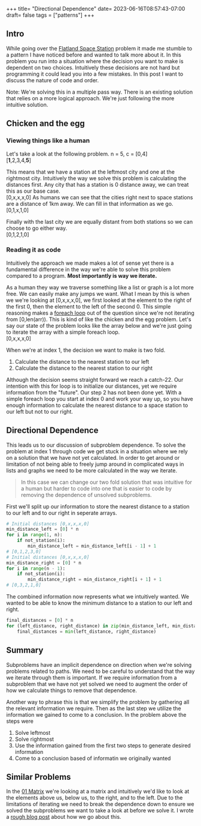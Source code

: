 +++
title= "Directional Dependence"
date= 2023-06-16T08:57:43-07:00
draft= false
tags = ["patterns"]
+++


## Intro
While going over the [Flatland Space Station](https://www.hackerrank.com/challenges/flatland-space-stations/problem) problem it made me stumble to a 
pattern I have noticed before and wanted to talk more about it. In this problem 
you run into a situation where the decision you want to make is dependent on two choices. Intuitively these decisions are not 
hard but programming it could lead you into a few mistakes. In this post I want to discuss the nature of code and order.

Note: We're solving this in a multiple pass way. There is an existing solution that relies on a more logical approach. 
We're just following the more intuitive solution.

## Chicken and the egg
### Viewing things like a human
Let's take a look at the following problem.
n = 5, c = [0,4]\
[**1**,2,3,4,**5**]

This means that we have a station at the leftmost city and one at the rightmost city.
Intuitively the way we solve this problem is calculating the distances first. Any city that
has a station is 0 distance away, we can treat this as our base case.\
[0,x,x,x,0]
As humans we can see that the cities right next to space stations are a distance of 1km away.
We can fill in that information as we go.\
[0,1,x,1,0]

Finally with the last city we are equally distant from both stations so we can choose to go either way.\
[0,1,2,1,0]

### Reading it as code
Intuitively the approach we made makes a lot of sense yet there is a fundamental difference in 
the way we're able to solve this problem compared to a program. **Most importantly is way we iterate.**

As a human they way we traverse something like a list or graph is a lot more free. We can easily make any jumps we want.
What I mean by this is when we we're looking at [0,x,x,x,0], we first looked at the element to the right of the first 0, 
then the element to the left of the second 0. This simple reasoning makes a [foreach loop](https://en.wikipedia.org/wiki/Foreach_loop) 
out of the question since we're not iterating from [0,len(arr)). This is kind of like the chicken and the egg problem. Let's say our 
state of the problem looks like the array below and we're just going to iterate the array with a simple foreach loop.\
[0,x,x,x,0]

When we're at index 1, the decision we want to make is two fold. 
1. Calculate the distance to the nearest station to our left
2. Calculate the distance to the nearest station to our right

Although the decision seems straight forward we reach a catch-22. Our intention with this for loop is 
to initialize our distances, yet we require information from the "future". Our step 2 has not been done yet.
With a simple foreach loop you start at index 0 and work your way up, so you have enough information to 
calculate the nearest distance to a space station to our left but not to our right.

## Directional Dependence
This leads us to our discussion of subproblem dependence. To solve the problem at index 1 through code 
we get stuck in a situation where we rely on a solution that we have not yet calculated. In order to get around or limitation
of not being able to freely jump around in complicated ways in lists and graphs we need to be more calculated in the way we iterate.

> In this case we can change our two fold solution that was intuitive for a human but harder to code into one that is easier to code
> by removing the dependence of unsolved subproblems. 

First we'll split up our information to store the nearest distance to a station to our left and to our right in seperate arrays.
```python
# Initial distances [0,x,x,x,0]
min_distance_left = [0] * n
for i in range(1, n):
    if not_station(i):
        min_distance_left = min_distance_left[i - 1] + 1
# [0,1,2,3,0]
# Initial distances [0,x,x,x,0]
min_distance_right = [0] * n
for i in range(n - 1):
    if not_station(i):
        min_distance_right = min_distance_right[i + 1] + 1
# [0,3,2,1,0]
```

The combined information now represents what we intuitively wanted. We wanted to be able to 
know the minimum distance to a station to our left and right.

```python
final_distances = [0] * n
for (left_distance, right_distance) in zip(min_distance_left, min_distance_right):
    final_distances = min(left_distance, right_distance)
```

## Summary
Subproblems have an implicit dependence on direction when we're solving problems related to paths. We need to 
be careful to understand that the way we iterate through them is important. If we require information from a subproblem 
that we have not yet solved we need to augment the order of how we calculate things to remove that dependence.

Another way to phrase this is that we simplify the problem by gathering all the relevant information we require. Then as the 
last step we utilize the information we gained to come to a conclusion. In the problem above the steps were 
1. Solve leftmost
2. Solve rightmost
3. Use the information gained from the first two steps to generate desired information
4. Come to a conclusion based of informatin we originally wanted


## Similar Problems
In the [01 Matrix](https://leetcode.com/problems/01-matrix/) we're looking at a matrix and intuitively we'd like to look at the elements 
above us, below us, to the right, and to the left. Due to the limitations of iterating we need to break the dependence down to ensure 
we solved the subproblems we want to take a look at before we solve it. I wrote a [rough blog post](http://ashkanfaghihi.dev/posts/01-matrix-bfs/) 
about how we go about this.


